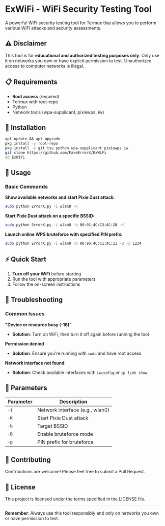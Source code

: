 # ExWiFi - WiFi Security Testing Tool

A powerful WiFi security testing tool for Termux that allows you to perform various WiFi attacks and security assessments.

## ⚠️ Disclaimer

This tool is for **educational and authorized testing purposes only**. Only use it on networks you own or have explicit permission to test. Unauthorized access to computer networks is illegal.

## 📋 Requirements

- **Root access** (required)
- Termux with root-repo
- Python
- Network tools (wpa-supplicant, pixiewps, iw)

## 🚀 Installation

```bash
apt update && apt upgrade
pkg install -y root-repo
pkg install -y git tsu python wpa-supplicant pixiewps iw
git clone https://github.com/FakeErrorX/ExWiFi
cd ExWiFi
```

## 📖 Usage

### Basic Commands

**Show available networks and start Pixie Dust attack:**
```bash
sudo python ErrorX.py -i wlan0 -K
```

**Start Pixie Dust attack on a specific BSSID:**
```bash
sudo python ErrorX.py -i wlan0 -b 00:91:4C:C3:AC:28 -K
```

**Launch online WPS bruteforce with specified PIN prefix:**
```bash
sudo python ErrorX.py -i wlan0 -b 00:90:4C:C1:AC:21 -B -p 1234
```

## ⚡ Quick Start

1. **Turn off your WiFi** before starting
2. Run the tool with appropriate parameters
3. Follow the on-screen instructions

## 🔧 Troubleshooting

### Common Issues

**"Device or resource busy (-16)"**
- **Solution**: Turn on WiFi, then turn it off again before running the tool

**Permission denied**
- **Solution**: Ensure you're running with `sudo` and have root access

**Network interface not found**
- **Solution**: Check available interfaces with `iwconfig` or `ip link show`

## 📝 Parameters

| Parameter | Description |
|-----------|-------------|
| `-i` | Network interface (e.g., wlan0) |
| `-K` | Start Pixie Dust attack |
| `-b` | Target BSSID |
| `-B` | Enable bruteforce mode |
| `-p` | PIN prefix for bruteforce |

## 🤝 Contributing

Contributions are welcome! Please feel free to submit a Pull Request.

## 📄 License

This project is licensed under the terms specified in the LICENSE file.

---

**Remember**: Always use this tool responsibly and only on networks you own or have permission to test.
